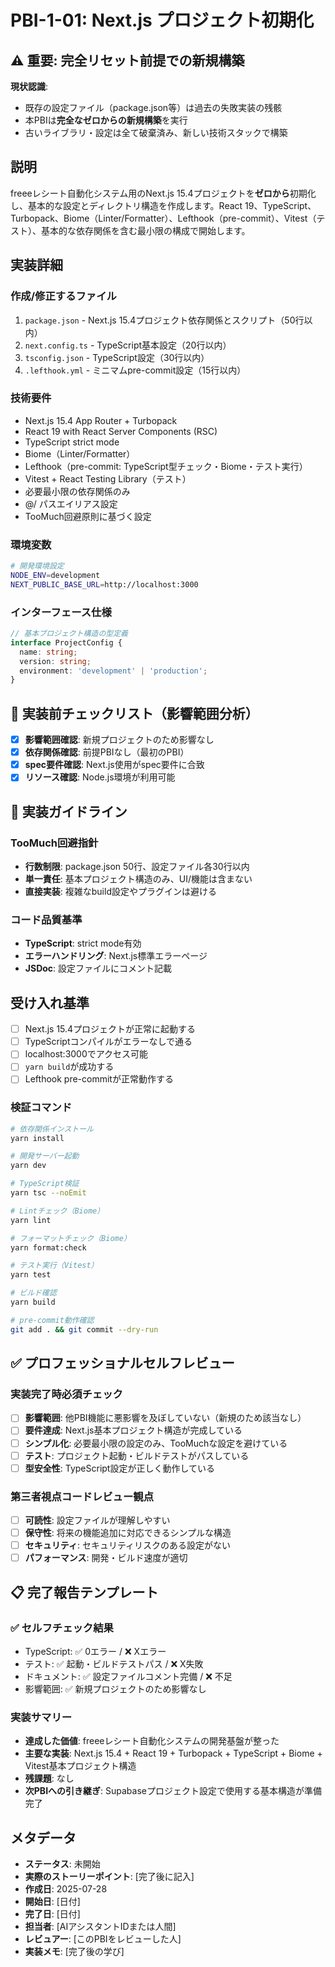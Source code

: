 # PBI-1-01: Next.js プロジェクト初期化

## ⚠️ 重要: 完全リセット前提での新規構築

**現状認識**: 
- 既存の設定ファイル（package.json等）は過去の失敗実装の残骸
- 本PBIは**完全なゼロからの新規構築**を実行
- 古いライブラリ・設定は全て破棄済み、新しい技術スタックで構築

## 説明

freeeレシート自動化システム用のNext.js 15.4プロジェクトを**ゼロから**初期化し、基本的な設定とディレクトリ構造を作成します。React 19、TypeScript、Turbopack、Biome（Linter/Formatter）、Lefthook（pre-commit）、Vitest（テスト）、基本的な依存関係を含む最小限の構成で開始します。

## 実装詳細

### 作成/修正するファイル

1. `package.json` - Next.js 15.4プロジェクト依存関係とスクリプト（50行以内）
2. `next.config.ts` - TypeScript基本設定（20行以内）
3. `tsconfig.json` - TypeScript設定（30行以内）
4. `.lefthook.yml` - ミニマムpre-commit設定（15行以内）

### 技術要件

- Next.js 15.4 App Router + Turbopack
- React 19 with React Server Components (RSC)
- TypeScript strict mode
- Biome（Linter/Formatter）
- Lefthook（pre-commit: TypeScript型チェック・Biome・テスト実行）
- Vitest + React Testing Library（テスト）
- 必要最小限の依存関係のみ
- @/ パスエイリアス設定
- TooMuch回避原則に基づく設定

### 環境変数

```bash
# 開発環境設定
NODE_ENV=development
NEXT_PUBLIC_BASE_URL=http://localhost:3000
```

### インターフェース仕様

```typescript
// 基本プロジェクト構造の型定義
interface ProjectConfig {
  name: string;
  version: string;
  environment: 'development' | 'production';
}
```

## 🎯 実装前チェックリスト（影響範囲分析）

- [x] **影響範囲確認**: 新規プロジェクトのため影響なし
- [x] **依存関係確認**: 前提PBIなし（最初のPBI）
- [x] **spec要件確認**: Next.js使用がspec要件に合致
- [x] **リソース確認**: Node.js環境が利用可能

## 🔧 実装ガイドライン

### TooMuch回避指針
- **行数制限**: package.json 50行、設定ファイル各30行以内
- **単一責任**: 基本プロジェクト構造のみ、UI/機能は含まない
- **直接実装**: 複雑なbuild設定やプラグインは避ける

### コード品質基準
- **TypeScript**: strict mode有効
- **エラーハンドリング**: Next.js標準エラーページ
- **JSDoc**: 設定ファイルにコメント記載

## 受け入れ基準

- [ ] Next.js 15.4プロジェクトが正常に起動する
- [ ] TypeScriptコンパイルがエラーなしで通る
- [ ] localhost:3000でアクセス可能
- [ ] `yarn build`が成功する
- [ ] Lefthook pre-commitが正常動作する

### 検証コマンド

```bash
# 依存関係インストール
yarn install

# 開発サーバー起動
yarn dev

# TypeScript検証
yarn tsc --noEmit

# Lintチェック（Biome）
yarn lint

# フォーマットチェック（Biome）
yarn format:check

# テスト実行（Vitest）
yarn test

# ビルド確認
yarn build

# pre-commit動作確認
git add . && git commit --dry-run
```

## ✅ プロフェッショナルセルフレビュー

### 実装完了時必須チェック
- [ ] **影響範囲**: 他PBI機能に悪影響を及ぼしていない（新規のため該当なし）
- [ ] **要件達成**: Next.js基本プロジェクト構造が完成している
- [ ] **シンプル化**: 必要最小限の設定のみ、TooMuchな設定を避けている
- [ ] **テスト**: プロジェクト起動・ビルドテストがパスしている
- [ ] **型安全性**: TypeScript設定が正しく動作している

### 第三者視点コードレビュー観点
- [ ] **可読性**: 設定ファイルが理解しやすい
- [ ] **保守性**: 将来の機能追加に対応できるシンプルな構造
- [ ] **セキュリティ**: セキュリティリスクのある設定がない
- [ ] **パフォーマンス**: 開発・ビルド速度が適切

## 📋 完了報告テンプレート

### ✅ セルフチェック結果
- TypeScript: ✅ 0エラー / ❌ Xエラー
- テスト: ✅ 起動・ビルドテストパス / ❌ X失敗  
- ドキュメント: ✅ 設定ファイルコメント完備 / ❌ 不足
- 影響範囲: ✅ 新規プロジェクトのため影響なし

### 実装サマリー
- **達成した価値**: freeeレシート自動化システムの開発基盤が整った
- **主要な実装**: Next.js 15.4 + React 19 + Turbopack + TypeScript + Biome + Vitest基本プロジェクト構造
- **残課題**: なし
- **次PBIへの引き継ぎ**: Supabaseプロジェクト設定で使用する基本構造が準備完了

## メタデータ

- **ステータス**: 未開始
- **実際のストーリーポイント**: [完了後に記入]
- **作成日**: 2025-07-28
- **開始日**: [日付]
- **完了日**: [日付]
- **担当者**: [AIアシスタントIDまたは人間]
- **レビュアー**: [このPBIをレビューした人]
- **実装メモ**: [完了後の学び]